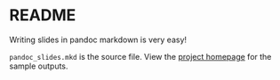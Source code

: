 README
======

Writing slides in pandoc markdown is very easy!

`pandoc_slides.mkd` is the source file. View the [project homepage](http://vincenttam.github.io/pandoc_slides/) for the sample outputs.
